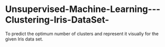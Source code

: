 # Unsupervised-Machine-Learning---Clustering-Iris-DataSet-
To predict the optimum number of clusters and represent it visually for the given Iris data set.
